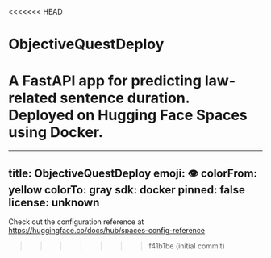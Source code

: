 <<<<<<< HEAD
# ObjectiveQuestDeploy
A FastAPI app for predicting law-related sentence duration.  
Deployed on Hugging Face Spaces using Docker.
=======
---
title: ObjectiveQuestDeploy
emoji: 👁
colorFrom: yellow
colorTo: gray
sdk: docker
pinned: false
license: unknown
---

Check out the configuration reference at https://huggingface.co/docs/hub/spaces-config-reference
>>>>>>> f41b1be (initial commit)
